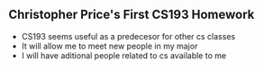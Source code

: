 ## Christopher Price's First CS193 Homework

- CS193 seems useful as a predecesor for other cs classes
- It will allow me to meet new people in my major
- I will have aditional people related to cs available to me

